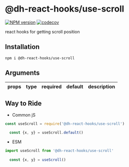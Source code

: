 # @dh-react-hooks/use-scroll

[![NPM version](https://img.shields.io/npm/v/@dh-react-hooks/use-scroll.svg)](https://www.npmjs.com/package/@dh-react-hooks/use-scroll)
[![codecov](https://codecov.io/gh/danhuang1202/DrHooks/branch/master/graph/badge.svg)](https://codecov.io/gh/danhuang1202/DrHooks)

react hooks for getting scroll position

## Installation
```
npm i @dh-react-hooks/use-scroll
```

## Arguments
| props | type | required | default | description |
| --- | --- | --- | --- | --- |

## Way to Ride
- Common jS
```js
const useScroll = require('@dh-react-hooks/use-scroll')

  const {x, y} = useScroll.default()
```

- ESM
```js
import useScroll from '@dh-react-hooks/use-scroll'
  
  const {x, y} = useScroll()
```
